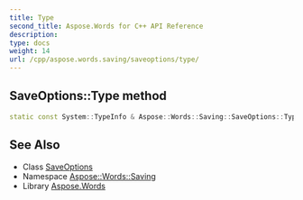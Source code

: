 ```yaml
---
title: Type
second_title: Aspose.Words for C++ API Reference
description: 
type: docs
weight: 14
url: /cpp/aspose.words.saving/saveoptions/type/
---
```

## SaveOptions::Type method




```cpp
static const System::TypeInfo & Aspose::Words::Saving::SaveOptions::Type()
```

## See Also

* Class [SaveOptions](../)
* Namespace [Aspose::Words::Saving](../../)
* Library [Aspose.Words](../../../)
